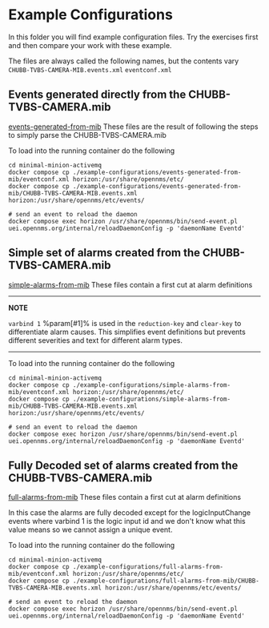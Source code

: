 # Example Configurations

In this folder you will find example configuration files. 
Try the exercises first and then compare your work with these example.

The files are always called the following names, but the contents vary `CHUBB-TVBS-CAMERA-MIB.events.xml` `eventconf.xml`

## Events generated directly from the CHUBB-TVBS-CAMERA.mib

[events-generated-from-mib](../example-configurations/events-generated-from-mib/) These files are the result of following the steps to simply parse the CHUBB-TVBS-CAMERA.mib

To load into the running container do the following 

```
cd minimal-minion-activemq
docker compose cp ./example-configurations/events-generated-from-mib/eventconf.xml horizon:/usr/share/opennms/etc/
docker compose cp ./example-configurations/events-generated-from-mib/CHUBB-TVBS-CAMERA-MIB.events.xml horizon:/usr/share/opennms/etc/events/

# send an event to reload the daemon
docker compose exec horizon /usr/share/opennms/bin/send-event.pl uei.opennms.org/internal/reloadDaemonConfig -p 'daemonName Eventd' 
```

## Simple set of alarms created from the CHUBB-TVBS-CAMERA.mib

[simple-alarms-from-mib](../example-configurations/simple-alarms-from-mib/) These files contain a first cut at alarm definitions 

---
**NOTE**

 `varbind 1` %param[#1]% is used in the `reduction-key` and `clear-key` to differentiate alarm causes.
This simplifies event definitions but prevents different severities and text for different alarm types.

---

To load into the running container do the following 

```
cd minimal-minion-activemq
docker compose cp ./example-configurations/simple-alarms-from-mib/eventconf.xml horizon:/usr/share/opennms/etc/
docker compose cp ./example-configurations/simple-alarms-from-mib/CHUBB-TVBS-CAMERA-MIB.events.xml horizon:/usr/share/opennms/etc/events/

# send an event to reload the daemon
docker compose exec horizon /usr/share/opennms/bin/send-event.pl uei.opennms.org/internal/reloadDaemonConfig -p 'daemonName Eventd' 
```


## Fully Decoded set of alarms created from the CHUBB-TVBS-CAMERA.mib

[full-alarms-from-mib](../example-configurations/full-alarms-from-mib/) These files contain a first cut at alarm definitions 

In this case the alarms are fully decoded except for the logicInputChange events where varbind 1 is the logic input id and we don't know what this value means so we cannot assign a unique event.

To load into the running container do the following 

```
cd minimal-minion-activemq
docker compose cp ./example-configurations/full-alarms-from-mib/eventconf.xml horizon:/usr/share/opennms/etc/
docker compose cp ./example-configurations/full-alarms-from-mib/CHUBB-TVBS-CAMERA-MIB.events.xml horizon:/usr/share/opennms/etc/events/

# send an event to reload the daemon
docker compose exec horizon /usr/share/opennms/bin/send-event.pl uei.opennms.org/internal/reloadDaemonConfig -p 'daemonName Eventd' 
```
